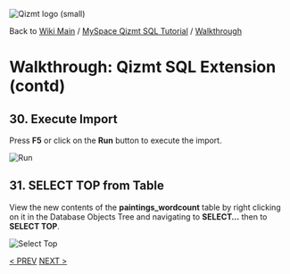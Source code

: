 <a href='Hidden comment: Image:'></a><img src='http://qizmt.googlecode.com/svn/wiki/images/Qizmt_logo_small.png' alt='Qizmt logo (small)' />

Back to <a href='Hidden comment: Link:'></a>[Wiki Main](Main.md) / [MySpace Qizmt SQL Tutorial](MySpaceQizmtSQLQuickStartGuide.md) / [Walkthrough](MySpaceQizmtSQLQuickStartGuideWalkthroughContents.md)


# Walkthrough: Qizmt SQL Extension (contd) #



## 30.  Execute Import ##

Press **F5** or click on the **Run** button to execute the import.

<a href='Hidden comment: Image:'></a><img src='http://qizmt.googlecode.com/svn/wiki/images/QSQL_RunImport.png' alt='Run' />

## 31.  SELECT TOP from Table ##

View the new contents of the **paintings\_wordcount** table by right clicking on it in the Database Objects Tree and navigating to **SELECT…** then to **SELECT TOP**.

<a href='Hidden comment: Image:'></a><img src='http://qizmt.googlecode.com/svn/wiki/images/QSQL_SelectTop.png' alt='Select Top' />


[< PREV](MySpaceQizmtSQLQuickStartGuideWalkthrough11.md)
[NEXT >](MySpaceQizmtSQLQuickStartGuideWalkthrough13.md)